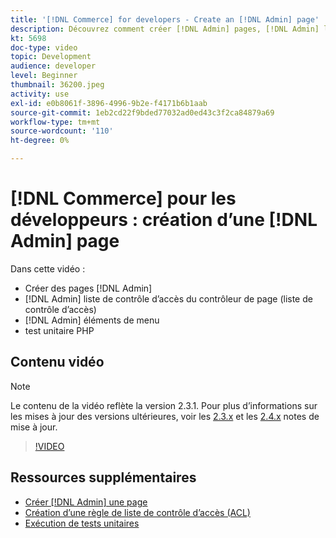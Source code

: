 ```yaml
---
title: '[!DNL Commerce] for developers - Create an [!DNL Admin] page'
description: Découvrez comment créer [!DNL Admin] pages, [!DNL Admin] l’ACL du contrôleur de page (liste de contrôle d’accès) et effectuer des tests unitaires.
kt: 5698
doc-type: video
topic: Development
audience: developer
level: Beginner
thumbnail: 36200.jpeg
activity: use
exl-id: e0b8061f-3896-4996-9b2e-f4171b6b1aab
source-git-commit: 1eb2cd22f9bded77032ad0ed43c3f2ca84879a69
workflow-type: tm+mt
source-wordcount: '110'
ht-degree: 0%

---
```


# [!DNL Commerce] pour les développeurs : création d’une  [!DNL Admin] page

Dans cette vidéo :

- Créer des pages [!DNL Admin]
- [!DNL Admin] liste de contrôle d’accès du contrôleur de page (liste de contrôle d’accès)
- [!DNL Admin] éléments de menu
- test unitaire PHP

## Contenu vidéo

>[!NOTE]
>
>Le contenu de la vidéo reflète la version 2.3.1. Pour plus d’informations sur les mises à jour des versions ultérieures, voir les [ 2.3.x](https://devdocs.magento.com/guides/v2.3/release-notes/bk-release-notes.html) et les [2.4.x](https://devdocs.magento.com/guides/v2.4/release-notes/bk-release-notes.html) notes de mise à jour.

>[!VIDEO](https://video.tv.adobe.com/v/36200?quality=12&learn=on)

## Ressources supplémentaires

- [Créer  [!DNL Admin] une page](https://devdocs.magento.com/guides/v2.4/ext-best-practices/extension-coding/example-module-adminpage.html)
- [Création d’une règle de liste de contrôle d’accès (ACL)](https://devdocs.magento.com/guides/v2.4/ext-best-practices/tutorials/create-access-control-list-rule.html)
- [Exécution de tests unitaires](https://devdocs.magento.com/guides/v2.4/test/unit/unit_test_execution.html)
